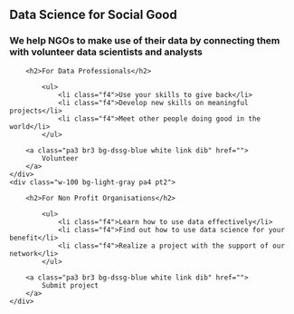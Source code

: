 <div class="what-we-do w-100 bg-light-gray pa3">
    <h2 class="lh-title f-subheadline white pa1 pl2 pr2 bg-dssg-blue">
    Data Science for Social Good
    </h2>
    <h3 class="lh-copy measure f3 white pa2 bg-dssg-blue">
    We help NGOs to make use of their data by connecting them with volunteer data scientists and analysts
    </h3>
</div>

<div class="calls-to-action flex-ns">
    <div class="w-100 bg-white pa4 pt2">

        <h2>For Data Professionals</h2>

            <ul>
                <li class="f4">Use your skills to give back</li>
                <li class="f4">Develop new skills on meaningful projects</li>
                <li class="f4">Meet other people doing good in the world</li>
            </ul>

        <a class="pa3 br3 bg-dssg-blue white link dib" href="">
            Volunteer
        </a>
    </div>
    <div class="w-100 bg-light-gray pa4 pt2">

        <h2>For Non Profit Organisations</h2>

            <ul>
                <li class="f4">Learn how to use data effectively</li>
                <li class="f4">Find out how to use data science for your benefit</li>
                <li class="f4">Realize a project with the support of our network</li>
            </ul>

        <a class="pa3 br3 bg-dssg-blue white link dib" href="">
            Submit project
        </a>
    </div>
</div>